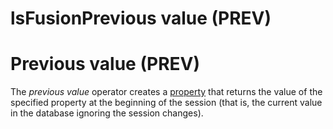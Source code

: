 # lsFusionPrevious value (PREV)

# Previous value (PREV)

The *previous value* operator creates a [property](Properties.md) that returns the value of the specified property at the beginning of the session (that is, the current value in the database ignoring the session changes).


